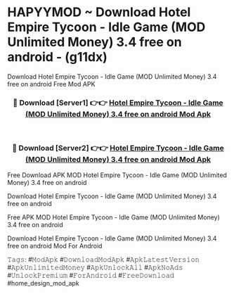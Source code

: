 # HAPYYMOD ~ Download Hotel Empire Tycoon - Idle Game (MOD Unlimited Money) 3.4 free on android - (g11dx)
Download Hotel Empire Tycoon - Idle Game (MOD Unlimited Money) 3.4 free on android Free Mod APK

<div align="center">
<h3>🔴 Download [Server1] 👉👉 <a href="https://apk-comot.site?title=Hotel_Empire_Tycoon_-_Idle_Game_(MOD_Unlimited_Money)_3.4_free_on_android">Hotel Empire Tycoon - Idle Game (MOD Unlimited Money) 3.4 free on android Mod Apk</a></h3><br>

<h3>🔴 Download [Server2] 👉👉 <a href="https://apk-comot.site?title=Hotel_Empire_Tycoon_-_Idle_Game_(MOD_Unlimited_Money)_3.4_free_on_android">Hotel Empire Tycoon - Idle Game (MOD Unlimited Money) 3.4 free on android Mod Apk</a></h3>
</div>


Free Download APK MOD Hotel Empire Tycoon - Idle Game (MOD Unlimited Money) 3.4 free on android

Download Hotel Empire Tycoon - Idle Game (MOD Unlimited Money) 3.4 free on android 

Free APK MOD Hotel Empire Tycoon - Idle Game (MOD Unlimited Money) 3.4 free on android 

Download Hotel Empire Tycoon - Idle Game (MOD Unlimited Money) 3.4 free on android Mod For Android

𝚃𝚊𝚐𝚜: #𝙼𝚘𝚍𝙰𝚙𝚔 #𝙳𝚘𝚠𝚗𝚕𝚘𝚊𝚍𝙼𝚘𝚍𝙰𝚙𝚔 #𝙰𝚙𝚔𝙻𝚊𝚝𝚎𝚜𝚝𝚅𝚎𝚛𝚜𝚒𝚘𝚗 #𝙰𝚙𝚔𝚄𝚗𝚕𝚒𝚖𝚒𝚝𝚎𝚍𝙼𝚘𝚗𝚎𝚢 #𝙰𝚙𝚔𝚄𝚗𝚕𝚘𝚌𝚔𝙰𝚕𝚕 #𝙰𝚙𝚔𝙽𝚘𝙰𝚍𝚜 #𝚄𝚗𝚕𝚘𝚌𝚔𝙿𝚛𝚎𝚖𝚒𝚞𝚖 #𝙵𝚘𝚛𝙰𝚗𝚍𝚛𝚘𝚒𝚍 #𝙵𝚛𝚎𝚎𝙳𝚘𝚠𝚗𝚕𝚘𝚊𝚍 #home_design_mod_apk
